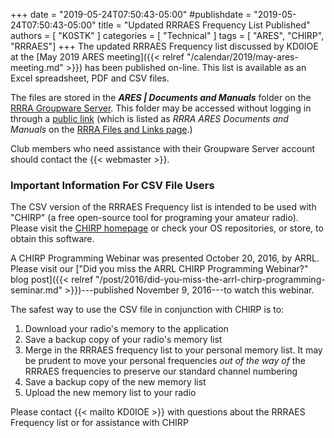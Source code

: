 +++
date = "2019-05-24T07:50:43-05:00"
#publishdate = "2019-05-24T07:50:43-05:00"
title = "Updated RRRAES Frequency List Published"
authors = [ "K0STK" ]
categories = [ "Technical" ]
tags = [ "ARES", "CHIRP", "RRRAES"]
+++
The updated RRRAES Frequency list discussed by KD0IOE at the
[May 2019 ARES meeting]({{< relref "/calendar/2019/may-ares-meeting.md" >}})
 has been published on-line. This list is
available as an Excel spreadsheet, PDF and CSV files.

The files are stored in the ***ARES | Documents and Manuals*** folder on
the [RRRA Groupware Server](https://cloud.rrra.org/).
This folder may be accessed without logging in through
a [public link](https://cloud.rrra.org/index.php/s/TO6r8rE6623qjBY)
(which is listed as *RRRA ARES Documents and Manuals* on the
[RRRA Files and Links page](/files/).)

Club members who need assistance with their Groupware Server account
should contact the {{< webmaster >}}.
<!--more-->

### Important Information For CSV File Users

The CSV version of the RRRAES Frequency list is intended to be used with
"CHIRP" (a free open-source tool for programing your amateur radio).
Please visit the
[CHIRP homepage](https://chirp.danplanet.com/projects/chirp/wiki/Home)
or check your OS repositories, or store, to obtain this software.

A CHIRP Programming Webinar was presented October 20, 2016, by ARRL.
Please visit our
["Did you miss the ARRL CHIRP Programming Webinar?" blog post]({{< relref "/post/2016/did-you-miss-the-arrl-chirp-programming-seminar.md" >}})---published
November 9, 2016---to watch this webinar.

The safest way to use the CSV file in conjunction with CHIRP is to:

1. Download your radio's memory to the application
1. Save a backup copy of your radio's memory list
1. Merge in the RRRAES frequency list to your personal memory list. It
may be prudent to move your personal frequencies *out of the way of* the
RRRAES frequencies to preserve our standard channel numbering
1. Save a backup copy of the new memory list
1. Upload the new memory list to your radio

Please contact {{< mailto KD0IOE >}} with questions about the
RRRAES Frequency list or for assistance with CHIRP
